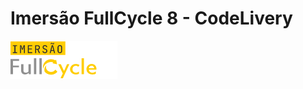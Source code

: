# Imersão FullCycle 8 - CodeLivery

![Imersão Full Stack && Full Cycle](/assets/fullcycle.png "Imersão FullCycle")
